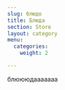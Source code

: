 ```yaml
---
slug: блюдо
title: Блюда
section: Store
layout: category
menu:
  categories:
    weight: 2

---
```

блюююдааааааа
